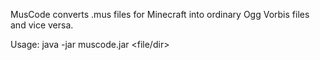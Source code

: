 MusCode converts .mus files for Minecraft into ordinary Ogg Vorbis files and vice versa.

Usage: java -jar muscode.jar <file/dir>